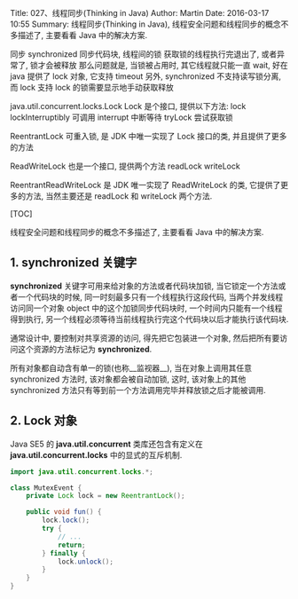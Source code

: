 Title: 027、线程同步(Thinking in Java)
Author: Martin
Date: 2016-03-17 10:55
Summary: 线程同步(Thinking in Java), 线程安全问题和线程同步的概念不多描述了, 主要看看 Java 中的解决方案.

同步
synchronized 同步代码块, 线程间的锁
获取锁的线程执行完退出了, 或者异常了, 锁才会被释放
那么问题就是, 当锁被占用时,  其它线程就只能一直 wait, 好在 java 提供了 lock 对象, 它支持 timeout
另外, synchronized 不支持读写锁分离, 而 lock 支持
lock 的锁需要显示地手动获取释放

java.util.concurrent.locks.Lock
Lock 是个接口, 提供以下方法:
lock
lockInterruptibly 可调用 interrupt 中断等待
tryLock 尝试获取锁

ReentrantLock 可重入锁, 是 JDK 中唯一实现了 Lock 接口的类, 并且提供了更多的方法

ReadWriteLock 也是一个接口, 提供两个方法
readLock
writeLock

ReentrantReadWriteLock 是 JDK 唯一实现了 ReadWriteLock 的类, 它提供了更多的方法, 当然主要还是 readLock 和 writeLock 两个方法.


[TOC]

线程安全问题和线程同步的概念不多描述了, 主要看看 Java 中的解决方案.

## 1. synchronized 关键字
__synchronized__ 关键字可用来给对象的方法或者代码块加锁, 当它锁定一个方法或者一个代码块的时候, 同一时刻最多只有一个线程执行这段代码, 当两个并发线程访问同一个对象 object 中的这个加锁同步代码块时, 一个时间内只能有一个线程得到执行, 另一个线程必须等待当前线程执行完这个代码块以后才能执行该代码块.

通常设计中, 要控制对共享资源的访问, 得先把它包装进一个对象, 然后把所有要访问这个资源的方法标记为 __synchronized__.

所有对象都自动含有单一的锁(也称__监视器__), 当在对象上调用其任意 synchronized 方法时, 该对象都会被自动加锁, 这时, 该对象上的其他 synchronized 方法只有等到前一个方法调用完毕并释放锁之后才能被调用.

## 2. Lock 对象
Java SE5 的 __java.util.concurrent__ 类库还包含有定义在 __java.util.concurrent.locks__ 中的显式的互斥机制.

```java
import java.util.concurrent.locks.*;

class MutexEvent {
    private Lock lock = new ReentrantLock();

    public void fun() {
        lock.lock();
        try {
            // ...
            return;
        } finally {
            lock.unlock();
        }
    }
}
```

